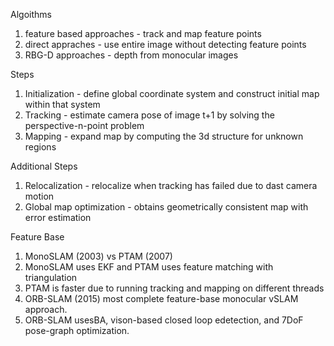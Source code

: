 Algoithms
1. feature based approaches - track and map feature points
2. direct appraches - use entire image without detecting feature points
3. RBG-D approaches - depth from monocular images

Steps
1. Initialization - define global coordinate system and construct initial map within that system
2. Tracking - estimate camera pose of image t+1 by solving the perspective-n-point problem
3. Mapping - expand map by computing the 3d structure for unknown regions

Additional Steps
1. Relocalization - relocalize when tracking has failed due to dast camera motion
2. Global map optimization - obtains geometrically consistent map with error estimation

Feature Base 
1. MonoSLAM (2003) vs PTAM (2007) 
2. MonoSLAM uses EKF and PTAM uses feature matching with triangulation
3. PTAM is faster due to running tracking and mapping on different threads
4. ORB-SLAM (2015) most complete feature-base monocular vSLAM approach.
5. ORB-SLAM usesBA, vison-based closed loop edetection, and 7DoF pose-graph optimization.

